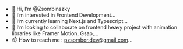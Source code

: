 - 👋 Hi, I’m @Zsombinszky
- 👀 I’m interested in Frontend Development...
- 🌱 I’m currently learning Next.js and Typescript...
- 💞️ I’m looking to collaborate on frontend heavy project with animation libraries like Framer Motion, Gsap,...
- 📫 How to reach me : pzsombor.dev@gmail.com...

<!---
Zsombinszky/Zsombinszky is a ✨ special ✨ repository because its `README.md` (this file) appears on your GitHub profile.
You can click the Preview link to take a look at your changes.
--->
